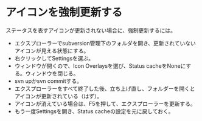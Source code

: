 ﻿# アイコンを強制更新する

ステータスを表すアイコンが更新されない場合に、強制更新するには。

- エクスプローラーでsubversion管理下のフォルダを開き、更新されていないアイコンが見える状態にする。
- 右クリックしてSettingsを選ぶ。
- ウィンドウが開くので、Icon Overlaysを選び、Status cacheをNoneにする。ウィンドウを閉じる。
- svn upかsvn commitする。
- エクスプローラーをすべて終了した後、立ち上げ直し、フォルダーを開くとアイコンが更新されている（はず）。
- アイコンが消えている場合は、F5を押して、エクスプローラーを更新する。
- もう一度Settingsを開き、Status cacheの設定を元に戻しておく。
